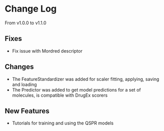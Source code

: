 # Change Log
From v1.0.0 to v1.1.0

## Fixes

- Fix issue with Mordred descriptor


## Changes

- The FeatureStandardizer was added for scaler fitting, applying, saving and loading
- The Predictor was added to get model predictions for a set of molecules, is compatible with DrugEx scorers

## New Features

- Tutorials for training and using the QSPR models
